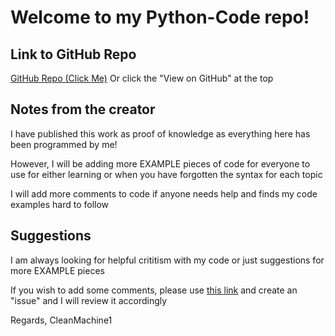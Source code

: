 # Welcome to my Python-Code repo!
## Link to GitHub Repo
[GitHub Repo (Click Me)](https://github.com/CleanMachine1/Python-Code/)
Or click the "View on GitHub" at the top
<br> 
## Notes from the creator 
I have published this work as proof of knowledge as everything here has been programmed by me!

However, I will be adding more EXAMPLE pieces of code for everyone to use for either learning or when you have forgotten the syntax for each topic

I will add more comments to code if anyone needs help and finds my code examples hard to follow 

## Suggestions

I am always looking for helpful crititism with my code or just suggestions for more EXAMPLE pieces 

If you wish to add some comments, please use [this link](https://github.com/CleanMachine1/Python-Code/issues) and create an "issue" and I will review it accordingly

Regards,
        CleanMachine1
